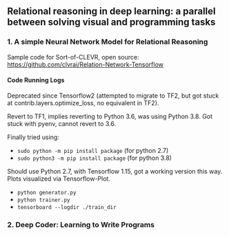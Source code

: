 ## Relational reasoning in deep learning: a parallel between solving visual and programming tasks

### 1. A simple Neural Network Model for Relational Reasoning

Sample code for Sort-of-CLEVR, open source: https://github.com/clvrai/Relation-Network-Tensorflow

#### Code Running Logs

Deprecated since Tensorflow2 (attempted to migrate to TF2, but got stuck at contrib.layers.optimize_loss, no equivalent in TF2).

Revert to TF1, implies reverting to Python 3.6, was using Python 3.8. Got stuck with pyenv, cannot revert to 3.6.

Finally tried using:

- `sudo python -m pip install package` (for python 2.7)
- `sudo python3 -m pip install package` (for python 3.8)

Should use Python 2.7, with Tensorflow 1.15, got a working version this way. Plots visualized via Tensorflow-Plot.

- `python generator.py`
- `python trainer.py`
- `tensorboard --logdir ./train_dir`

### 2. Deep Coder: Learning to Write Programs